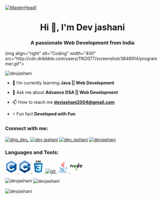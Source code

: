 [![MasterHead]([(https://user-images.githubusercontent.com/80781196/190216139-7697aa5a-c9a0-4bd6-80bf-3aca76a2e1c8.gif))](https://devjashani.io)]
<h1 align="center">Hi 👋, I'm Dev jashani</h1>
<h3 align="center">A passionate Web Development from India</h3>
(img align="right" alt="Coding" width="400" src="http://cdn.dribbble.com/users/1162077/screenshot/3848914/programmer.gif">



<p align="left"> <img src="https://komarev.com/ghpvc/?username=devjashani&label=Profile%20views&color=0e75b6&style=flat" alt="devjashani" /> </p>

- 🌱 I’m currently learning **Java || Web Development**

- 💬 Ask me about **Advance DSA || Web Development**

- 📫 How to reach me **devjashani2004@gmail.com**

- ⚡ Fun fact **Developed with Fun**

<h3 align="left">Connect with me:</h3>
<p align="left">
<a href="https://twitter.com/@ig_dev_" target="blank"><img align="center" src="https://raw.githubusercontent.com/rahuldkjain/github-profile-readme-generator/master/src/images/icons/Social/twitter.svg" alt="@ig_dev_" height="30" width="40" /></a>
<a href="https://linkedin.com/in/dev jashani" target="blank"><img align="center" src="https://raw.githubusercontent.com/rahuldkjain/github-profile-readme-generator/master/src/images/icons/Social/linked-in-alt.svg" alt="dev jashani" height="30" width="40" /></a>
<a href="https://instagram.com/dev_jashani" target="blank"><img align="center" src="https://raw.githubusercontent.com/rahuldkjain/github-profile-readme-generator/master/src/images/icons/Social/instagram.svg" alt="dev_jashani" height="30" width="40" /></a>
<a href="https://www.leetcode.com/devjashani" target="blank"><img align="center" src="https://raw.githubusercontent.com/rahuldkjain/github-profile-readme-generator/master/src/images/icons/Social/leet-code.svg" alt="devjashani" height="30" width="40" /></a>
</p>

<h3 align="left">Languages and Tools:</h3>
<p align="left"> <a href="https://www.cprogramming.com/" target="_blank" rel="noreferrer"> <img src="https://raw.githubusercontent.com/devicons/devicon/master/icons/c/c-original.svg" alt="c" width="40" height="40"/> </a> <a href="https://www.w3schools.com/cpp/" target="_blank" rel="noreferrer"> <img src="https://raw.githubusercontent.com/devicons/devicon/master/icons/cplusplus/cplusplus-original.svg" alt="cplusplus" width="40" height="40"/> </a> <a href="https://www.w3schools.com/css/" target="_blank" rel="noreferrer"> <img src="https://raw.githubusercontent.com/devicons/devicon/master/icons/css3/css3-original-wordmark.svg" alt="css3" width="40" height="40"/> </a> <a href="https://git-scm.com/" target="_blank" rel="noreferrer"> <img src="https://www.vectorlogo.zone/logos/git-scm/git-scm-icon.svg" alt="git" width="40" height="40"/> </a> <a href="https://www.java.com" target="_blank" rel="noreferrer"> <img src="https://raw.githubusercontent.com/devicons/devicon/master/icons/java/java-original.svg" alt="java" width="40" height="40"/> </a> <a href="https://nodejs.org" target="_blank" rel="noreferrer"> <img src="https://raw.githubusercontent.com/devicons/devicon/master/icons/nodejs/nodejs-original-wordmark.svg" alt="nodejs" width="40" height="40"/> </a> </p>

<p><img align="left" src="https://github-readme-stats.vercel.app/api/top-langs?username=devjashani&show_icons=true&locale=en&layout=compact" alt="devjashani" /></p>

<p>&nbsp;<img align="center" src="https://github-readme-stats.vercel.app/api?username=devjashani&show_icons=true&locale=en" alt="devjashani" /></p>

<p><img align="center" src="https://github-readme-streak-stats.herokuapp.com/?user=devjashani&" alt="devjashani" /></p>
